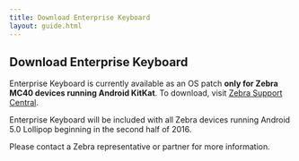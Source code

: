 ```yaml
---
title: Download Enterprise Keyboard
layout: guide.html
---
```


## Download Enterprise Keyboard

Enterprise Keyboard is currently available as an OS patch **only for Zebra MC40 devices running Android KitKat**. To download, visit [Zebra Support Central](https://portal.motorolasolutions.com/Support/US-EN/Search?searchType=simple&searchTerm=).

Enterprise Keyboard will be included with all Zebra devices running Android 5.0 Lollipop beginning in the second half of 2016. 

Please contact a Zebra representative or partner for more information. 